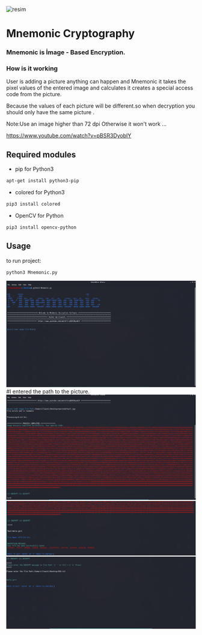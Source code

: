 ![resim](https://user-images.githubusercontent.com/55559791/65834229-55656600-e2d9-11e9-9626-8fa482bc5c77.png)

# Mnemonic Cryptography

### Mnemonic is İmage - Based Encryption.

### How is it working
User is adding a picture  anything can happen and Mnemonic it takes the pixel values of the entered image and calculates
it creates a special access code from the picture.

Because the values of each picture will be different.so when decryption you should only have the same picture .


Note:Use an image higher than 72 dpi Otherwise it won't work ...

https://www.youtube.com/watch?v=pBSR3DyobIY

## Required modules
- pip for Python3
```bash
apt-get install python3-pip
```
- colored for Python3
```bash
pip3 install colored
```
- OpenCV for Python
```bash
pip3 install opencv-python
```

## Usage
to run project:
```bash
python3 Mnemonic.py
```



![](InfoSec/Boxes/TryHackMe/Mnemonic%20(Done)/Mnemonic/image/1.png)
#I entered the path to the picture.
![](InfoSec/Boxes/TryHackMe/Mnemonic%20(Done)/Mnemonic/image/2.png)
![](InfoSec/Boxes/TryHackMe/Mnemonic%20(Done)/Mnemonic/image/3.png)
![](InfoSec/Boxes/TryHackMe/Mnemonic%20(Done)/Mnemonic/image/4.png)

